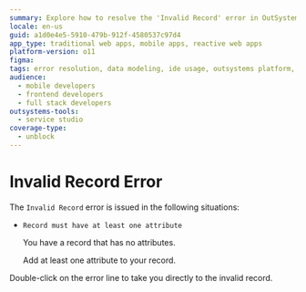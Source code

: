 ```yaml
---
summary: Explore how to resolve the 'Invalid Record' error in OutSystems 11 (O11) when a record lacks attributes.
locale: en-us
guid: a1d0e4e5-5910-479b-912f-4580537c97d4
app_type: traditional web apps, mobile apps, reactive web apps
platform-version: o11
figma:
tags: error resolution, data modeling, ide usage, outsystems platform, troubleshooting
audience:
  - mobile developers
  - frontend developers
  - full stack developers
outsystems-tools:
  - service studio
coverage-type:
  - unblock
---
```


# Invalid Record Error

The `Invalid Record` error is issued in the following situations:

* `Record must have at least one attribute`
  
    You have a record that has no attributes.

    Add at least one attribute to your record.

Double-click on the error line to take you directly to the invalid record.
